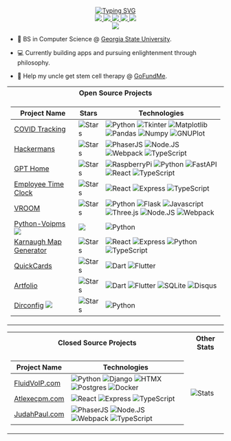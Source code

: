 <p align="center">
<a href="https://github.com/judahpaul16">
    <img src="https://readme-typing-svg.demolab.com?font=Georgia&size=18&duration=2000&pause=100&multiline=true&width=500&height=80&lines=Judah+Paul;Computer Scientist+%7C+Philosopher+%7C+Software+Engineer;More%20%40%20judahpaul.com" alt="Typing SVG" />
</a>
<br/>

<a href="https://judahpaul.com">
    <img src="https://img.shields.io/badge/Website-judahpaul.com-red?style=flat-square">
</a>  
<a href="https://judahpaul.com/resume.pdf">
    <img src="https://img.shields.io/badge/PDF-CV-red?style=flat-square&logo=adobe">
</a>  
<a href="http://www.linkedin.com/in/judahpaul">
    <img src="https://img.shields.io/badge/-Linkedin-blue?style=flat-square&logo=linkedin">
</a>
<a href="mailto:me@judahpaul.com">
    <img src="https://img.shields.io/badge/-Email-red?style=flat-square&logo=gmail&logoColor=white">
</a>
<a href="https://pypi.org/user/judahpaul16/">
    <img src="https://img.shields.io/badge/PyPi-judahpaul16-blue?style=flat-square&logo=pypi&logoColor=white">
</a>

<br/> 

<!-- <a href="https://github.com/judahpaul16">
    <img src="https://github-readme-stats.vercel.app/api?username=judahpaul16&show_icons=true&count_private=true&show_icons=true&hide_border=true&hide_title=true&card_width=300px&hide_rank=true&bg_color=00000000&theme=dracula">
</a> -->
<a href="https://github.com/judahpaul16">
    <img src="https://github-stats-alpha.vercel.app/api?username=judahpaul16&cc=2d333b&tc=37BCF6&ic=fff&bc=0000">
</a>

</p>

* 📖 BS in Computer Science @ [Georgia State University](https://csds.gsu.edu/). 

* 💻 Currently building apps and pursuing enlightenment through philosophy.
  
* 💸 Help my uncle get stem cell therapy @ [GoFundMe](https://gofund.me/11f7b7fd).


<table align="center">
<tr><th>Open Source Projects</th></tr>
<tr><td>

| Project Name           | Stars | Technologies |
|------------------------|-------|--------------|
| [COVID Tracking](https://github.com/judahpaul16/covid-tracking) | ![Stars](https://img.shields.io/github/stars/judahpaul16/covid-tracking?style=flat-square&labelColor=black) | ![Python](https://img.shields.io/badge/Python-black?style=flat-square&logo=python) ![Tkinter](https://img.shields.io/badge/Tkinter-black?style=flat-square&logo=python) ![Matplotlib](https://img.shields.io/badge/Matplotlib-black?style=flat-square&logo=python) ![Pandas](https://img.shields.io/badge/Pandas-black?style=flat-square&logo=pandas) ![Numpy](https://img.shields.io/badge/Numpy-black?style=flat-square&logo=numpy) ![GNUPlot](https://img.shields.io/badge/GNUPlot-black?style=flat-square&logo=gnu) |
| [Hackermans](https://github.com/judahpaul16/hackermans) | ![Stars](https://img.shields.io/github/stars/judahpaul16/hackermans?style=flat-square&labelColor=black) | ![PhaserJS](https://img.shields.io/badge/PhaserJS-black?style=flat-square&logo=javascript) ![Node.JS](https://img.shields.io/badge/NodeJS-black?style=flat-square&logo=nodedotjs) ![Webpack](https://img.shields.io/badge/Webpack-black?style=flat-square&logo=webpack) ![TypeScript](https://img.shields.io/badge/TypeScript-black?style=flat-square&logo=typescript) |
| [GPT Home](https://github.com/judahpaul16/gpt-home) | ![Stars](https://img.shields.io/github/stars/judahpaul16/gpt-home?style=flat-square&labelColor=black) | ![RaspberryPi](https://img.shields.io/badge/Raspberry%20Pi-black?style=flat-square&logo=raspberrypi) ![Python](https://img.shields.io/badge/Python-black?style=flat-square&logo=python) ![FastAPI](https://img.shields.io/badge/FastAPI-black?style=flat-square&logo=fastapi) ![React](https://img.shields.io/badge/React-black?style=flat-square&logo=react) ![TypeScript](https://img.shields.io/badge/TypeScript-black?style=flat-square&logo=typescript) |
| [Employee Time Clock](https://github.com/judahpaul16/employee-time-clock) | ![Stars](https://img.shields.io/github/stars/judahpaul16/employee-time-clock?style=flat-square&labelColor=black) | ![React](https://img.shields.io/badge/React-black?style=flat-square&logo=react) ![Express](https://img.shields.io/badge/Express-black?style=flat-square&logo=express) ![TypeScript](https://img.shields.io/badge/TypeScript-black?style=flat-square&logo=typescript) |
| [VROOM](https://github.com/GSU-Web-Programming-2023/vroom) | ![Stars](https://img.shields.io/github/stars/GSU-Web-Programming-2023/vroom?style=flat-square&labelColor=black) | ![Python](https://img.shields.io/badge/Python-black?style=flat-square&logo=python) ![Flask](https://img.shields.io/badge/Flask-black?style=flat-square&logo=flask) ![Javascript](https://img.shields.io/badge/Javascript-black?style=flat-square&logo=javascript) ![Three.js](https://img.shields.io/badge/Three.js-black?style=flat-square&logo=three.js) ![Node.JS](https://img.shields.io/badge/NodeJS-black?style=flat-square&logo=nodedotjs) ![Webpack](https://img.shields.io/badge/Webpack-black?style=flat-square&logo=webpack) |
| [Python-Voipms](https://github.com/4doom4/python-voipms)  <a href="https://pypi.org/project/voipms/"><img src="https://img.shields.io/badge/PyPi-gray?style=flat-round&logo=pypi&logoColor=white"></a> | <a href="https://github.com/4doom4/python-voipms/pull/12"><img src="https://img.shields.io/badge/Contribution-black?style=flat-square&labelColor=black"></a> | ![Python](https://img.shields.io/badge/Python-black?style=flat-square&logo=python) |
| [Karnaugh Map Generator](https://github.com/judahpaul16/kmaps/) | ![Stars](https://img.shields.io/github/stars/judahpaul16/kmaps?style=flat-square&labelColor=black) | ![React](https://img.shields.io/badge/React-black?style=flat-square&logo=react) ![Express](https://img.shields.io/badge/Express-black?style=flat-square&logo=express) ![Python](https://img.shields.io/badge/Python-black?style=flat-square&logo=python) ![TypeScript](https://img.shields.io/badge/TypeScript-black?style=flat-square&logo=typescript) |
| [QuickCards](https://github.com/mad-project-quick-cards/quickcards) | ![Stars](https://img.shields.io/github/stars/mad-project-quick-cards/quickcards?style=flat-square&labelColor=black) | ![Dart](https://img.shields.io/badge/Dart-black?style=flat-square&logo=dart) ![Flutter](https://img.shields.io/badge/Flutter-black?style=flat-square&logo=flutter) |
| [Artfolio](https://github.com/judahpaul16/artfolio) | ![Stars](https://img.shields.io/github/stars/judahpaul16/artfolio?style=flat-square&labelColor=black) | ![Dart](https://img.shields.io/badge/Dart-black?style=flat-square&logo=dart) ![Flutter](https://img.shields.io/badge/Flutter-black?style=flat-square&logo=flutter) ![SQLite](https://img.shields.io/badge/SQLite-black?style=flat-square&logo=sqlite) ![Disqus](https://img.shields.io/badge/Disqus-black?style=flat-square&logo=disqus) |
| [Dirconfig](https://github.com/judahpaul16/dirconfig) <a href="https://pypi.org/project/dirconfig/"><img src="https://img.shields.io/badge/PyPi-gray?style=flat-round&logo=pypi&logoColor=white"></a> | ![Stars](https://img.shields.io/github/stars/judahpaul16/dirconfig?style=flat-square&labelColor=black) | ![Python](https://img.shields.io/badge/Python-black?style=flat-square&logo=python) |

</td></tr></table>

<table align="center">
<tr><th>Closed Source Projects</th><th>Other Stats</th></tr>
<tr><td>

| Project Name       | Technologies |
|--------------------|--------------|
| [FluidVoIP.com](https://fluidvoip.com/)      | ![Python](https://img.shields.io/badge/Python-black?style=flat-square&logo=python) ![Django](https://img.shields.io/badge/Django-black?style=flat-square&logo=django) ![HTMX](https://img.shields.io/badge/HTMX-black?style=flat-square&logo=htmx) ![Postgres](https://img.shields.io/badge/Postgres-black?style=flat-square&logo=postgresql) ![Docker](https://img.shields.io/badge/Docker-black?style=flat-square&logo=docker) |
| [Atlexecpm.com](https://atlexecpm.com/)      | ![React](https://img.shields.io/badge/React-black?style=flat-square&logo=react) ![Express](https://img.shields.io/badge/Express-black?style=flat-square&logo=express) ![TypeScript](https://img.shields.io/badge/TypeScript-black?style=flat-square&logo=typescript) |
| [JudahPaul.com](https://judahpaul.com/)      | ![PhaserJS](https://img.shields.io/badge/PhaserJS-black?style=flat-square&logo=javascript) ![Node.JS](https://img.shields.io/badge/NodeJS-black?style=flat-square&logo=nodedotjs) ![Webpack](https://img.shields.io/badge/Webpack-black?style=flat-square&logo=webpack) ![TypeScript](https://img.shields.io/badge/TypeScript-black?style=flat-square&logo=typescript) |

</td><td>

![Stats](https://github-readme-stats.vercel.app/api/top-langs/?username=judahpaul16&theme=blue-green&hide=jupyter%20notebook,cmake,c%2b%2b&layout=compact)

</td></tr></table>
